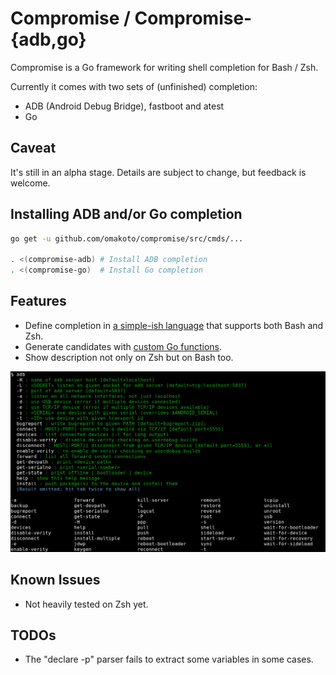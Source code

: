 # Compromise / Compromise-{adb,go}

Compromise is a Go framework for writing shell completion for Bash / Zsh.

Currently it comes with two sets of (unfinished) completion:

 - ADB (Android Debug Bridge), fastboot and atest
 - Go


## Caveat
 It's still in an alpha stage. Details are subject to change, but feedback is welcome.

## Installing ADB and/or Go completion

```sh
go get -u github.com/omakoto/compromise/src/cmds/...

. <(compromise-adb) # Install ADB completion
. <(compromise-go)  # Install Go completion
```

## Features

 - Define completion in [a simple-ish language](src/cmds/compromise-go/go.go) that supports both Bash and Zsh.
 - Generate candidates with [custom Go functions](src/cmds/compromise-adb/adb.go).
 - Show description not only on Zsh but on Bash too.
 <img src="https://raw.githubusercontent.com/omakoto/compromise/master/img/compromise-adb.png" width=600>
 
## Known Issues

 - Not heavily tested on Zsh yet.

## TODOs

 - The "declare -p" parser fails to extract some variables in some cases.
